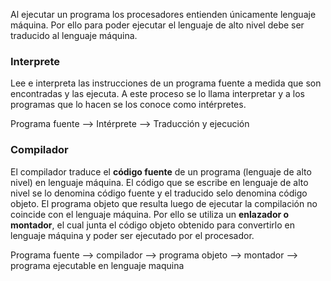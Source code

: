 Al ejecutar un programa los procesadores entienden únicamente lenguaje máquina. Por ello para poder ejecutar el lenguaje de alto nivel debe ser traducido al lenguaje máquina.

### Interprete 

Lee e interpreta las instrucciones de un programa fuente a medida que son encontradas y las ejecuta. A este proceso se lo llama interpretar y a los programas que lo hacen se los conoce como intérpretes.

Programa fuente --> Intérprete --> Traducción y ejecución
### Compilador

El compilador traduce el **código fuente** de un programa (lenguaje de alto nivel) en lenguaje máquina. El código que se escribe en lenguaje de alto nivel se lo denomina código fuente y el traducido selo denomina código objeto. El programa objeto que resulta luego de ejecutar la compilación no coincide con el lenguaje máquina. Por ello se utiliza un **enlazador o montador**, el cual junta el código objeto obtenido para convertirlo en lenguaje máquina y poder ser ejecutado por el procesador.

Programa fuente --> compilador --> programa objeto --> montador --> programa ejecutable en lenguaje maquina